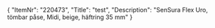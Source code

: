 {
  "ItemNr": "220473",
  "Title": "test",
  "Description": "SenSura Flex Uro, tömbar påse, Midi, beige, häftring 35 mm"
}